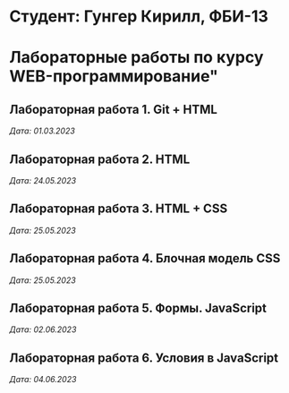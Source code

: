 # Студент: Гунгер Кирилл, ФБИ-13

# Лабораторные работы по курсу WEB-программирование"

## Лабораторная работа 1. Git + HTML

*Дата: 01.03.2023*

## Лабораторная работа 2. HTML

*Дата: 24.05.2023*

## Лабораторная работа 3. HTML + CSS

*Дата: 25.05.2023*

## Лабораторная работа 4. Блочная модель CSS

*Дата: 25.05.2023*

## Лабораторная работа 5. Формы. JavaScript

*Дата: 02.06.2023*

## Лабораторная работа 6. Условия в JavaScript

*Дата: 04.06.2023*
